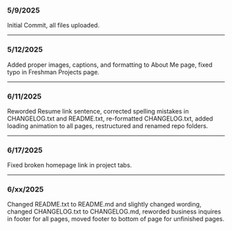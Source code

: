 ### 5/9/2025

Initial Commit, all files uploaded.

---------------------------------------------------------------------------------------------------
### 5/12/2025

Added proper images, captions, and formatting to About Me page, fixed typo in Freshman Projects page.

---------------------------------------------------------------------------------------------------

### 6/11/2025

Reworded Resume link sentence, corrected spelling mistakes in CHANGELOG.txt and README.txt, 
re-formatted CHANGELOG.txt, added loading animation to all pages, restructured and renamed repo folders.

---------------------------------------------------------------------------------------------------

### 6/17/2025

Fixed broken homepage link in project tabs.

---------------------------------------------------------------------------------------------------

### 6/xx/2025

Changed README.txt to README.md and slightly changed wording, changed CHANGELOG.txt to CHANGELOG.md, 
reworded business inquires in footer for all pages, moved footer to bottom of page for unfinished pages.